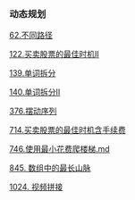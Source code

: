### 动态规划

<a href="all_note/62.不同路径.md">62.不同路径</a>

<a href="all_note/122.买卖股票的最佳时机II.md">122.买卖股票的最佳时机II</a>

<a href="all_note/139.单词拆分.md">139.单词拆分</a>

<a href="all_note/140. 单词拆分II.md">140.单词拆分II</a>

<a href="all_note/376.摆动序列.md">376.摆动序列</a>

<a href="all_note/714.买卖股票的最佳时机含手续费.md">714.买卖股票的最佳时机含手续费</a>

<a href="all_note/746.使用最小花费爬楼梯.md">746.使用最小花费爬楼梯.md</a>

<a href="all_note/845. 数组中的最长山脉.md">845. 数组中的最长山脉</a>

<a href="all_note/1024. 视频拼接.md">1024. 视频拼接</a>

